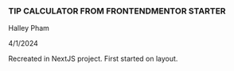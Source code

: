 ### TIP CALCULATOR FROM FRONTENDMENTOR STARTER

Halley Pham 

4/1/2024

Recreated in NextJS project. First started on layout.